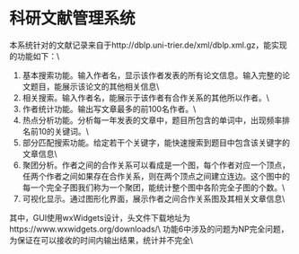 # 科研文献管理系统

本系统针对的文献记录来自于http://dblp.uni-trier.de/xml/dblp.xml.gz，能实现的功能如下：\
<ol>
  <li>
    基本搜索功能。输入作者名，显示该作者发表的所有论文信息。输入完整的论文题目，能展示该论文的其他相关信息\
  </li>
  <li>
    相关搜索。输入作者名，能展示于该作者有合作关系的其他所以作者。\
  </li>
  <li>
    作者统计功能。输出写文章最多的前100名作者。\
  </li>
  <li>
    热点分析功能。分析每一年发表的文章中，题目所包含的单词中，出现频率排名前10的关键词。\
  </li>
  <li>
    部分匹配搜索功能。给定若干个关键字，能快速搜索到题目中包含该关键字的文章信息\
  </li>
  <li>
    聚团分析。作者之间的合作关系可以看成是一个图，每个作者对应一个顶点，任两个作者之间如果存在合作关系，则在两个顶点之间建立连边。这个图中的每一个完全子图我们称为一个聚团，能统计整个图中各阶完全子图的个数。\
  </li>
  <li>
    可视化显示。通过图形化界面，展示作者之间合作关系图及其相关文章信息\
  </li>
</ol>
其中，GUI使用wxWidgets设计，头文件下载地址为https://www.wxwidgets.org/downloads/\
功能6中涉及的问题为NP完全问题，为保证在可以接收的时间内输出结果，统计并不完全\
